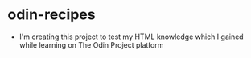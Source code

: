 # odin-recipes

- I'm creating this project to test my HTML knowledge which I gained while learning on The Odin Project platform
